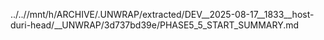 ../..//mnt/h/ARCHIVE/.UNWRAP/extracted/DEV__2025-08-17__1833__host-duri-head/__UNWRAP/3d737bd39e/PHASE5_5_START_SUMMARY.md